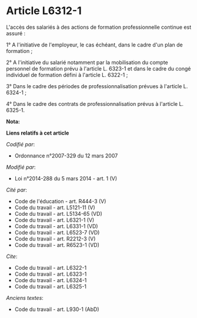 # Article L6312-1

L'accès des salariés à des actions de formation professionnelle continue est assuré : 

1° A l'initiative de l'employeur, le cas échéant, dans le cadre d'un plan de formation ; 

2° A l'initiative du salarié notamment par la mobilisation du compte personnel de formation prévu à l'article L. 6323-1 et
dans le cadre du congé individuel de formation défini à l'article L. 6322-1 ; 

3° Dans le cadre des périodes de professionnalisation prévues à l'article L. 6324-1 ; 

4° Dans le cadre des contrats de professionnalisation prévus à l'article L. 6325-1.

**Nota:**



**Liens relatifs à cet article**

_Codifié par_:

  - Ordonnance n°2007-329 du 12 mars 2007

_Modifié par_:

  - Loi n°2014-288 du 5 mars 2014 - art. 1 (V)

_Cité par_:

  - Code de l'éducation - art. R444-3 (V)
  - Code du travail - art. L5121-11 (V)
  - Code du travail - art. L5134-65 (VD)
  - Code du travail - art. L6321-1 (V)
  - Code du travail - art. L6331-1 (VD)
  - Code du travail - art. L6523-7 (VD)
  - Code du travail - art. R2212-3 (V)
  - Code du travail - art. R6523-1 (VD)

_Cite_:

  - Code du travail - art. L6322-1
  - Code du travail - art. L6323-1
  - Code du travail - art. L6324-1
  - Code du travail - art. L6325-1

_Anciens textes_:

  - Code du travail - art. L930-1 (AbD)
